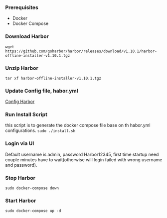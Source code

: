 ### Prerequisites
* Docker
* Docker Compose

### Download Harbor 
`
    wget https://github.com/goharbor/harbor/releases/download/v1.10.1/harbor-offline-installer-v1.10.1.tgz
`

### Unzip Harbor
`
    tar xf harbor-offline-installer-v1.10.1.tgz
`

### Update Config file, habor.yml
[Config Harbor](https://github.com/goharbor/harbor/blob/master/docs/1.10/install-config/configure-yml-file.md)

### Run Install Script
this script is to generate the docker compose file base on th habor.yml configurations.
`sudo ./install.sh`

### Login via UI
Default username is admin, password Harbor12345, first time startup need couple minutes have to wait(otherwise will login failed with wrong username and password).

### Stop Harbor
`sudo docker-compose down`

### Start Harbor
`sudo docker-compose up -d` 
